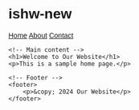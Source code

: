 # ishw-new
<!DOCTYPE html>
<html>
<head>
	<title>Home Page</title>
	<style>
		/* Add some basic styling to our page */
		body {
			font-family : Arial, Helvetica, sans-serif;
		}
	</style>
</head>
<body>
	<!-- Navigation bar -->
	<nav class="w3-bar w3-black">
		<a href="#home" class="w3-button w3-bar-item">Home</a>
		<a href="#about" class="w3-button w3-bar-item">About</a>
		<a href="#contact" class="w3-button w3-bar-item">Contact</a>
	</nav>
	
	<!-- Main content -->
	<h1>Welcome to Our Website</h1>
	<p>This is a sample home page.</p>
	
	<!-- Footer -->
	<footer>
		<p>&copy; 2024 Our Website</p>
	</footer>
</body>
</html>
